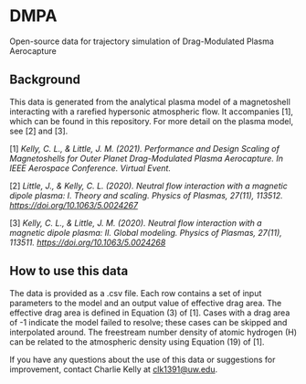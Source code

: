 # DMPA
Open-source data for trajectory simulation of Drag-Modulated Plasma Aerocapture

## Background
This data is generated from the analytical plasma model of a magnetoshell interacting with a rarefied hypersonic atmospheric flow.  It accompanies [1], which can be found in this repository.  For more detail on the plasma model, see [2] and [3].

[1] _Kelly, C. L., & Little, J. M. (2021). Performance and Design Scaling of Magnetoshells for Outer Planet Drag-Modulated Plasma Aerocapture. In IEEE Aerospace Conference. Virtual Event._

[2] _Little, J., & Kelly, C. L. (2020). Neutral flow interaction with a magnetic dipole plasma: I. Theory and scaling. Physics of Plasmas, 27(11), 113512. https://doi.org/10.1063/5.0024267_

[3] _Kelly, C. L., & Little, J. M. (2020). Neutral flow interaction with a magnetic dipole plasma: II. Global modeling. Physics of Plasmas, 27(11), 113511. https://doi.org/10.1063/5.0024268_

## How to use this data
The data is provided as a .csv file.  Each row contains a set of input parameters to the model and an output value of effective drag area.  The effective drag area is defined in Equation (3) of [1].  Cases with a drag area of -1 indicate the model failed to resolve; these cases can be skipped and interpolated around.  The freestream number density of atomic hydrogen (H) can be related to the atmospheric density using Equation (19) of [1].

If you have any questions about the use of this data or suggestions for improvement, contact Charlie Kelly at clk1391@uw.edu.
